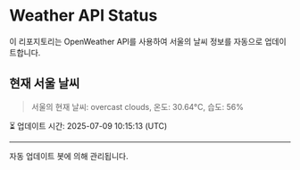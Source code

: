 
# Weather API Status

이 리포지토리는 OpenWeather API를 사용하여 서울의 날씨 정보를 자동으로 업데이트합니다.

## 현재 서울 날씨
> 서울의 현재 날씨: overcast clouds, 온도: 30.64°C, 습도: 56%

⏳ 업데이트 시간: 2025-07-09 10:15:13 (UTC)

---
자동 업데이트 봇에 의해 관리됩니다.
